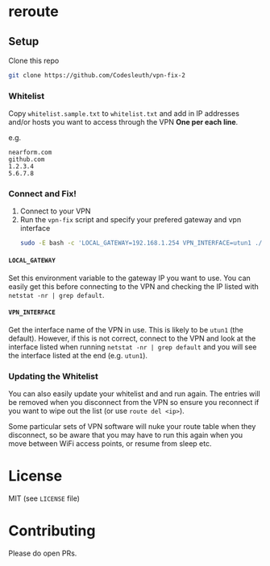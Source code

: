# reroute

## Setup

Clone this repo

```bash
git clone https://github.com/Codesleuth/vpn-fix-2
```

### Whitelist

Copy `whitelist.sample.txt` to `whitelist.txt` and add in IP addresses and/or hosts you want to access through the VPN **One per each line**.

e.g.

```
nearform.com
github.com
1.2.3.4
5.6.7.8
```

### Connect and Fix!

1. Connect to your VPN
2. Run the `vpn-fix` script and specify your prefered gateway and vpn interface
    ```bash
    sudo -E bash -c 'LOCAL_GATEWAY=192.168.1.254 VPN_INTERFACE=utun1 ./vpn-fix'
    ```

#### `LOCAL_GATEWAY`

Set this environment variable to the gateway IP you want to use. You can easily get this before connecting to the VPN and checking the IP listed with `netstat -nr | grep default`.

#### `VPN_INTERFACE`

Get the interface name of the VPN in use. This is likely to be `utun1` (the default). However, if this is not correct, connect to the VPN and look at the interface listed when running `netstat -nr | grep default` and you will see the interface listed at the end (e.g. `utun1`).

### Updating the Whitelist

You can also easily update your whitelist and and run again. The entries will be removed when you disconnect from the VPN so ensure you reconnect if you want to wipe out the list (or use `route del <ip>`).

Some particular sets of VPN software will nuke your route table when they disconnect, so be aware that you may have to run this again when you move between WiFi access points, or resume from sleep etc.

# License

MIT (see `LICENSE` file)

# Contributing

Please do open PRs.
